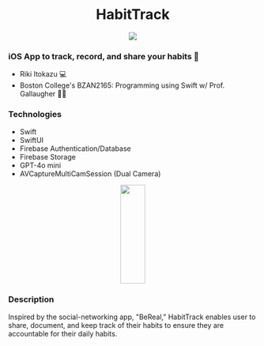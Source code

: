 <h1 align="center">HabitTrack</h1>

<p align="center">
  <img src="https://github.com/user-attachments/assets/040112ac-6dcc-4963-a48f-ae9e8098e2a3" />
</p>

### iOS App to track, record, and share your habits 📸
- Riki Itokazu 💻
- Boston College's BZAN2165: Programming using Swift w/ Prof. Gallaugher 👨‍🏫

### Technologies
- Swift
- SwiftUI
- Firebase Authentication/Database
- Firebase Storage
- GPT-4o mini
- AVCaptureMultiCamSession (Dual Camera)

<p align="center">
  <img src="https://github.com/user-attachments/assets/a5fc971d-4c1c-40fe-869b-6f093db33ebc" width = "50" height= "200"/>
</p>

### Description 
Inspired by the social-networking app, "BeReal," HabitTrack enables user to share, document, and keep track of their habits to ensure they are accountable for their daily habits.

